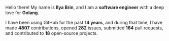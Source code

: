 Hello there! My name is **Ilya Brin**, and I am a **software engineer** with a deep love for **Golang**.

I have been using GitHub for the past **14 years**, and during that time, I have made **4807** contributions, opened **282** issues, submitted **164** pull requests, and contributed to **18** open-source projects.
